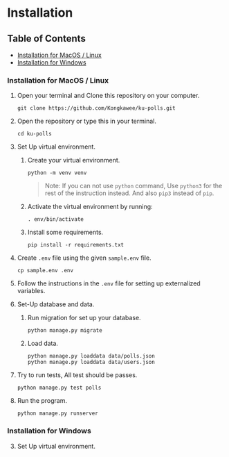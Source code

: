 # Installation

## Table of Contents
- [Installation for MacOS / Linux](#installation-for-macos--linux)
- [Installation for Windows](#installation-for-windows)

### Installation for MacOS / Linux

1. Open your terminal and Clone this repository on your computer.
   ```
   git clone https://github.com/Kongkawee/ku-polls.git
   ```
   
2. Open the repository or type this in your terminal.
   ```
   cd ku-polls
   ```
   
3. Set Up virtual environment.  
   1. Create your virtual environment.
      ```
      python -m venv venv
      ```
      > Note: If you can not use `python` command, Use `python3` for the rest 
   of the instruction instead. And also `pip3` instead of `pip`.
   2. Activate the virtual environment by running:
      ```
      . env/bin/activate 
      ```
   3. Install some requirements.
      ```
      pip install -r requirements.txt
      ```
4. Create `.env` file using the given `sample.env` file.
      ```
      cp sample.env .env
      ```
5. Follow the instructions in the `.env` file for setting up externalized variables.
6. Set-Up database and data.
   1. Run migration for set up your database.
      ```
      python manage.py migrate
      ```
   2. Load data.
      ```
      python manage.py loaddata data/polls.json
      python manage.py loaddata data/users.json
      ```
7. Try to run tests, All test should be passes.
      ```
      python manage.py test polls
      ```
8. Run the program.
      ```
      python manage.py runserver
      ```

### Installation for Windows
3. Set Up virtual environment.